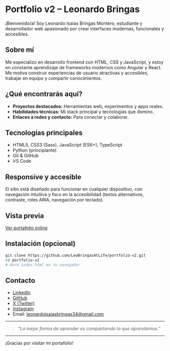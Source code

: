 # Portfolio v2 – Leonardo Bringas

¡Bienvenido/a!
Soy Leonardo Isaías Bringas Montero, estudiante y desarrollador web apasionado por crear interfaces modernas, funcionales y accesibles.

## Sobre mí

Me especializo en desarrollo frontend con HTML, CSS y JavaScript, y estoy en constante
aprendizaje de frameworks modernos como Angular y React. Me motiva construir experiencias de
usuario atractivas y accesibles, trabajar en equipo y compartir conocimientos.

## ¿Qué encontrarás aquí?

- **Proyectos destacados:** Herramientas web, experimentos y apps reales.
- **Habilidades técnicas:** Mi stack principal y tecnologías que domino.
- **Enlaces a redes y contacto:** Para conectar y colaborar.

## Tecnologías principales

- HTML5, CSS3 (Sass), JavaScript (ES6+), TypeScript
- Python (principiante)
- Git & GitHub
- VS Code

## Responsive y accesible

El sitio está diseñado para funcionar en cualquier dispositivo,
con navegación intuitiva y foco en la accesibilidad (textos alternativos,
contraste, roles ARIA, navegación por teclado).

## Vista previa

[Ver portafolio online](https://leobringasatlife.github.io/portfolio-v2/)

## Instalación (opcional)

```bash
git clone https://github.com/LeoBringasAtLife/portfolio-v2.git
cd portfolio-v2
# Abre index.html en tu navegador
```

## Contacto

- [LinkedIn](https://www.linkedin.com/in/leonardo-bringas-32b995353/)
- [GitHub](https://github.com/LeoBringasAtLife)
- [X (Twitter)](https://x.com/@leobringaslife)
- [Instagram](https://www.instagram.com/leobringasatlife)
- Email: leonardoisaiasbringas34@gmail.com

---

> _“La mejor forma de aprender es compartiendo lo que aprendemos.”_

---

¡Gracias por visitar mi portafolio!  
